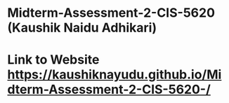 # Midterm-Assessment-2-CIS-5620 (Kaushik Naidu Adhikari)
# Link to Website https://kaushiknayudu.github.io/Midterm-Assessment-2-CIS-5620-/
